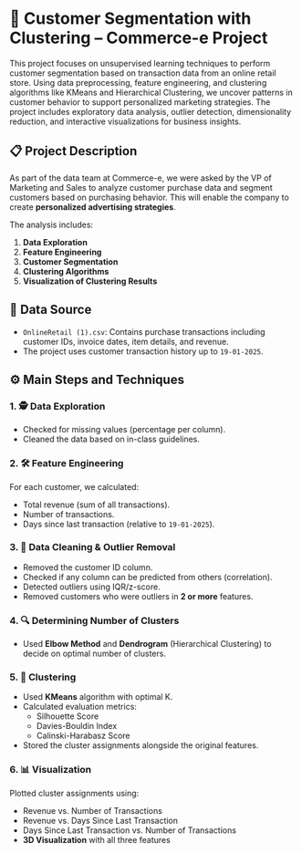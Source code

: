 # 🧠 Customer Segmentation with Clustering – Commerce-e Project

This project focuses on unsupervised learning techniques to perform customer segmentation based on transaction data from an online retail store. 
Using data preprocessing, feature engineering, and clustering algorithms like KMeans and Hierarchical Clustering, we uncover patterns in customer behavior to support personalized marketing strategies. The project includes exploratory data analysis, outlier detection, dimensionality reduction, and interactive visualizations for business insights.

## 📋 Project Description

As part of the data team at Commerce-e, we were asked by the VP of Marketing and Sales to analyze customer purchase data and segment customers based on purchasing behavior. This will enable the company to create **personalized advertising strategies**.

The analysis includes:

1. **Data Exploration**
2. **Feature Engineering**
3. **Customer Segmentation**
4. **Clustering Algorithms**
5. **Visualization of Clustering Results**

## 🧾 Data Source

- `OnlineRetail (1).csv`: Contains purchase transactions including customer IDs, invoice dates, item details, and revenue.
- The project uses customer transaction history up to `19-01-2025`.

## ⚙️ Main Steps and Techniques

### 1. 🕵️ Data Exploration

- Checked for missing values (percentage per column).
- Cleaned the data based on in-class guidelines.

### 2. 🛠️ Feature Engineering

For each customer, we calculated:
- Total revenue (sum of all transactions).
- Number of transactions.
- Days since last transaction (relative to `19-01-2025`).

### 3. 🧹 Data Cleaning & Outlier Removal

- Removed the customer ID column.
- Checked if any column can be predicted from others (correlation).
- Detected outliers using IQR/z-score.
- Removed customers who were outliers in **2 or more** features.

### 4. 🔍 Determining Number of Clusters

- Used **Elbow Method** and **Dendrogram** (Hierarchical Clustering) to decide on optimal number of clusters.

### 5. 🤖 Clustering

- Used **KMeans** algorithm with optimal K.
- Calculated evaluation metrics:
  - Silhouette Score
  - Davies-Bouldin Index
  - Calinski-Harabasz Score
- Stored the cluster assignments alongside the original features.

### 6. 📊 Visualization

Plotted cluster assignments using:
- Revenue vs. Number of Transactions
- Revenue vs. Days Since Last Transaction
- Days Since Last Transaction vs. Number of Transactions
- **3D Visualization** with all three features
